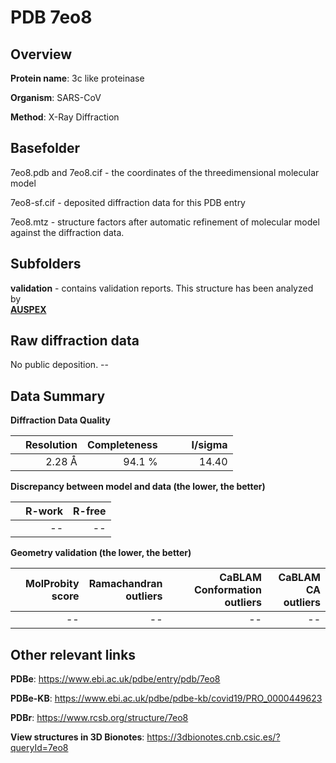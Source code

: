 # PDB 7eo8

## Overview

**Protein name**: 3c like proteinase

**Organism**: SARS-CoV

**Method**: X-Ray Diffraction



## Basefolder

7eo8.pdb and 7eo8.cif - the coordinates of the threedimensional molecular model

7eo8-sf.cif - deposited diffraction data for this PDB entry

7eo8.mtz - structure factors after automatic refinement of molecular model against the diffraction data.

## Subfolders





**validation** - contains validation reports. This structure has been analyzed by <br>[**AUSPEX**](https://github.com/thorn-lab/coronavirus_structural_task_force/tree/master/pdb/3c_like_proteinase/SARS-CoV/7eo8/validation/auspex)      



## Raw diffraction data

No public deposition. --<br> 

## Data Summary
**Diffraction Data Quality**

|   | Resolution | Completeness| I/sigma |
|---|-------------:|----------------:|--------------:|
|   |2.28 Å|94.1  %|<img width=50/>14.40|

**Discrepancy between model and data (the lower, the better)**

|   | **R-work**| **R-free**   
|---|-------------:|----------------:|           
||--|--|

**Geometry validation (the lower, the better)**

|   |**MolProbity<br>score**| **Ramachandran<br>outliers** | **CaBLAM<br>Conformation outliers** | **CaBLAM<br>CA outliers** |
|---|-------------:|----------------:|----------------:|----------------:|
||--|--|--|--|

 

 



## Other relevant links 
**PDBe**:  https://www.ebi.ac.uk/pdbe/entry/pdb/7eo8

**PDBe-KB**: https://www.ebi.ac.uk/pdbe/pdbe-kb/covid19/PRO_0000449623 
 
**PDBr**: https://www.rcsb.org/structure/7eo8 

**View structures in 3D Bionotes**: https://3dbionotes.cnb.csic.es/?queryId=7eo8

